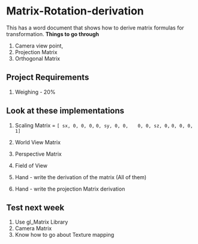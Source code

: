 # Matrix-Rotation-derivation
This has a word document that shows how to derive matrix formulas for transformation.
**Things to go through**
1. Camera view point,
2. Projection Matrix
3. Orthogonal Matrix


## Project Requirements
1. Weighing - 20%


   
## Look at these implementations
1. Scaling Matrix = `[ sx, 0, 0, 0,`
                      `0, sy, 0, 0,   `
                      `0, 0, sz, 0,`
                      `0, 0, 0, 1]`
3. World View Matrix
4. Perspective Matrix
5. Field of View

  
6. Hand - write the derivation of the matrix (All of them)
7. Hand - write the projection Matrix derivation


## Test next week
1. Use gl_Matrix Library
2. Camera Matrix
3. Know how to go about Texture mapping
